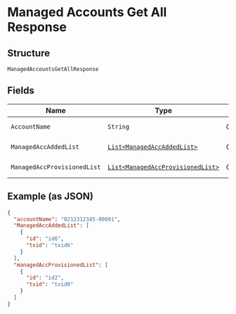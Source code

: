 
# Managed Accounts Get All Response

## Structure

`ManagedAccountsGetAllResponse`

## Fields

| Name | Type | Tags | Description | Getter | Setter |
|  --- | --- | --- | --- | --- | --- |
| `AccountName` | `String` | Optional | Account Name | String getAccountName() | setAccountName(String accountName) |
| `ManagedAccAddedList` | [`List<ManagedAccAddedList>`](../../doc/models/managed-acc-added-list.md) | Optional | - | List<ManagedAccAddedList> getManagedAccAddedList() | setManagedAccAddedList(List<ManagedAccAddedList> managedAccAddedList) |
| `ManagedAccProvisionedList` | [`List<ManagedAccProvisionedList>`](../../doc/models/managed-acc-provisioned-list.md) | Optional | - | List<ManagedAccProvisionedList> getManagedAccProvisionedList() | setManagedAccProvisionedList(List<ManagedAccProvisionedList> managedAccProvisionedList) |

## Example (as JSON)

```json
{
  "accountName": "0212312345-00001",
  "ManagedAccAddedList": [
    {
      "id": "id6",
      "txid": "txid6"
    }
  ],
  "managedAccProvisionedList": [
    {
      "id": "id2",
      "txid": "txid0"
    }
  ]
}
```

